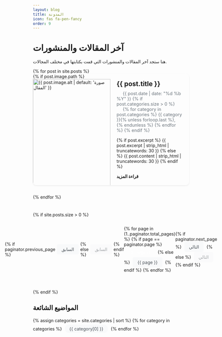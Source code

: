 ```yaml
---
layout: blog
title: المدونة
icon: fas fa-pen-fancy
order: 9
---
```


# آخر المقالات والمنشورات

هنا ستجد آخر المقالات والمنشورات التي قمت بكتابتها في مختلف المجالات.

<div class="blog-container">
  {% for post in site.posts %}
  <div class="blog-post">
    <div class="blog-image">
      {% if post.image.path %}
      <img src="{{ post.image.path | relative_url }}" alt="{{ post.image.alt | default: 'صورة المقال' }}">
      {% else %}
      <img src="/assets/img/blog/default-post.jpg" alt="صورة المقال">
      {% endif %}
    </div>
    <div class="blog-content">
      <h2 class="blog-title">{{ post.title }}</h2>
      <div class="blog-meta">
        <span class="blog-date"><i class="fas fa-calendar-alt"></i> {{ post.date | date: "%d %b %Y" }}</span>
        {% if post.categories.size > 0 %}
        <span class="blog-category"><i class="fas fa-folder"></i> 
          {% for category in post.categories %}
            {{ category }}{% unless forloop.last %}, {% endunless %}
          {% endfor %}
        </span>
        {% endif %}
      </div>
      <p class="blog-excerpt">
        {% if post.excerpt %}
          {{ post.excerpt | strip_html | truncatewords: 30 }}
        {% else %}
          {{ post.content | strip_html | truncatewords: 30 }}
        {% endif %}
      </p>
      <a href="{{ post.url | relative_url }}" class="blog-read-more">قراءة المزيد <i class="fas fa-arrow-left"></i></a>
    </div>
  </div>
  {% endfor %}
</div>

{% if site.posts.size > 0 %}
<div class="blog-pagination">
  {% if paginator.previous_page %}
  <a href="{{ paginator.previous_page_path | relative_url }}" class="pagination-prev"><i class="fas fa-chevron-right"></i> السابق</a>
  {% else %}
  <a href="#" class="pagination-prev disabled"><i class="fas fa-chevron-right"></i> السابق</a>
  {% endif %}
  
  {% for page in (1..paginator.total_pages) %}
    {% if page == paginator.page %}
    <a href="#" class="pagination-page active">{{ page }}</a>
    {% else %}
    <a href="{{ site.paginate_path | relative_url | replace: ':num', page }}" class="pagination-page">{{ page }}</a>
    {% endif %}
  {% endfor %}
  
  {% if paginator.next_page %}
  <a href="{{ paginator.next_page_path | relative_url }}" class="pagination-next">التالي <i class="fas fa-chevron-left"></i></a>
  {% else %}
  <a href="#" class="pagination-next disabled">التالي <i class="fas fa-chevron-left"></i></a>
  {% endif %}
</div>
{% endif %}

## المواضيع الشائعة

<div class="popular-topics">
  {% assign categories = site.categories | sort %}
  {% for category in categories %}
    <a href="{{ '/categories/' | append: category[0] | downcase | replace: ' ', '-' | relative_url }}" class="topic-tag">{{ category[0] }}</a>
  {% endfor %}
</div>

<style>
.blog-container {
  margin-bottom: 40px;
}

.blog-post {
  display: flex;
  margin-bottom: 30px;
  border-radius: 10px;
  box-shadow: 0 0.125rem 0.25rem rgba(0, 0, 0, 0.075);
  overflow: hidden;
  transition: transform 0.3s ease;
}

.blog-post:hover {
  transform: translateY(-5px);
}

.blog-image {
  flex: 0 0 250px;
}

.blog-image img {
  width: 100%;
  height: 100%;
  object-fit: cover;
}

.blog-content {
  flex: 1;
  padding: 20px;
}

.blog-title {
  margin-top: 0;
  margin-bottom: 10px;
  color: var(--heading-color);
}

.blog-meta {
  margin-bottom: 15px;
  color: #6c757d;
  font-size: 0.9rem;
}

.blog-meta span {
  margin-left: 15px;
}

.blog-meta i {
  margin-left: 5px;
}

.blog-excerpt {
  margin-bottom: 15px;
}

.blog-read-more {
  display: inline-block;
  color: var(--link-color);
  font-weight: bold;
  text-decoration: none;
  transition: color 0.3s ease;
}

.blog-read-more:hover {
  color: var(--link-hover-color);
  text-decoration: none;
}

.blog-read-more i {
  margin-right: 5px;
}

.blog-pagination {
  display: flex;
  justify-content: center;
  align-items: center;
  margin-bottom: 40px;
}

.pagination-prev,
.pagination-next,
.pagination-page {
  display: inline-block;
  padding: 8px 15px;
  margin: 0 5px;
  border-radius: 5px;
  background-color: #f8f9fa;
  color: #495057;
  text-decoration: none;
  transition: all 0.3s ease;
}

.pagination-page.active {
  background-color: var(--link-color);
  color: white;
}

.pagination-prev.disabled,
.pagination-next.disabled {
  opacity: 0.5;
  cursor: not-allowed;
}

.pagination-prev:not(.disabled):hover,
.pagination-next:not(.disabled):hover,
.pagination-page:not(.active):hover {
  background-color: #e9ecef;
}

.popular-topics {
  margin-top: 20px;
}

.topic-tag {
  display: inline-block;
  padding: 5px 15px;
  margin: 5px;
  border-radius: 20px;
  background-color: #f8f9fa;
  color: #495057;
  text-decoration: none;
  transition: all 0.3s ease;
}

.topic-tag:hover {
  background-color: var(--link-color);
  color: white;
  text-decoration: none;
}

@media (max-width: 768px) {
  .blog-post {
    flex-direction: column;
  }
  
  .blog-image {
    flex: 0 0 200px;
  }
}
</style> 